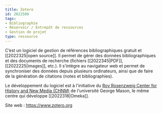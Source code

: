 ```yaml
---
title: Zotero
id: 2022509
tags:
- Bibliographie
- Réservoir / Entrepôt de ressources
- Gestion de projet
type: ressource
---
```


C’est un logiciel de gestion de références bibliographiques gratuit et [[2022325|open source]]. Il permet de gérer des données bibliographiques et des documents de recherche (fichiers [[2022345|PDF]], [[2022225|images]], etc.). Il s’intègre au navigateur web et permet de synchroniser des données depuis plusieurs ordinateurs, ainsi que de faire de la génération de citations (notes et bibliographies).

Le développement du logiciel est à l'initiative du [Roy Rosenzweig Center for History and New Media (CHNM)](https://rrchnm.org/) de l'université George Mason, le même centre qui développe [[2022318|Omeka]].

Site web : <https://www.zotero.org>

